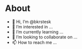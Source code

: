 # About

- 👋 Hi, I’m @bkrstesk
- 👀 I’m interested in ...
- 🌱 I’m currently learning ...
- 💞️ I’m looking to collaborate on ...
- 📫 How to reach me ...

<!---
bkrstesk/bkrstesk is a ✨ special ✨ repository because its `README.md` (this file) appears on your GitHub profile.
You can click the Preview link to take a look at your changes.
--->
